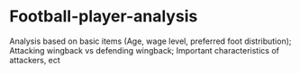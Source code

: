 # Football-player-analysis
Analysis based on basic items (Age, wage level, preferred foot distribution); Attacking wingback vs defending wingback; Important characteristics of attackers, ect
